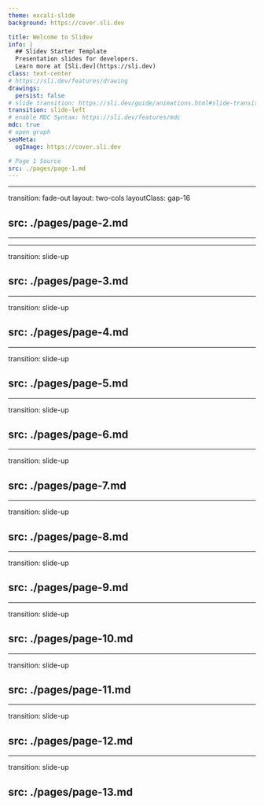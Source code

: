 ```yaml
---
theme: excali-slide
background: https://cover.sli.dev

title: Welcome to Slidev
info: |
  ## Slidev Starter Template
  Presentation slides for developers.
  Learn more at [Sli.dev](https://sli.dev)
class: text-center
# https://sli.dev/features/drawing
drawings:
  persist: false
# slide transition: https://sli.dev/guide/animations.html#slide-transitions
transition: slide-left
# enable MDC Syntax: https://sli.dev/features/mdc
mdc: true
# open graph
seoMeta:
  ogImage: https://cover.sli.dev

# Page 1 Source
src: ./pages/page-1.md
---
```


---
transition: fade-out
layout: two-cols
layoutClass: gap-16

src: ./pages/page-2.md
---
---

---
transition: slide-up

src: ./pages/page-3.md
---

---
transition: slide-up

src: ./pages/page-4.md
---

---
transition: slide-up

src: ./pages/page-5.md
---

---
transition: slide-up

src: ./pages/page-6.md
---

---
transition: slide-up

src: ./pages/page-7.md
---

---
transition: slide-up

src: ./pages/page-8.md
---

---
transition: slide-up

src: ./pages/page-9.md
---

---
transition: slide-up

src: ./pages/page-10.md
---

---
transition: slide-up

src: ./pages/page-11.md
---

---
transition: slide-up

src: ./pages/page-12.md
---

---
transition: slide-up

src: ./pages/page-13.md
---